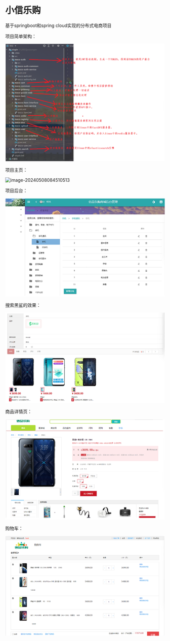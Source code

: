 # 小信乐购
基于springboot和spring cloud实现的分布式电商项目

项目简单架构：

![image-20240508085627500](.\img\image-20240508085627500.png)

项目主页：

![image-20240508084510513](.\img\image-20240508084510513.png)

项目后台：

![image-20240508085130229](.\img\image-20240508085130229.png)

搜索黑鲨的效果：

![image-20240508084956523](.\img\image-20240508084956523.png)

商品详情页：

![image-20240508085252814](.\img\image-20240508085252814.png)

购物车：

![image-20240508085520666](.\img\image-20240508085520666.png)
